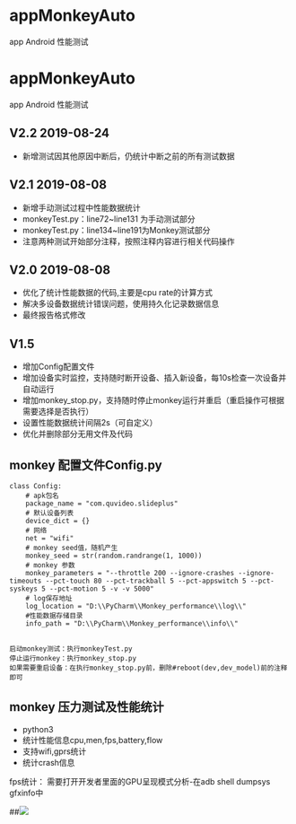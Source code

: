 # appMonkeyAuto
app Android 性能测试
# appMonkeyAuto
app Android 性能测试
## V2.2 2019-08-24

* 新增测试因其他原因中断后，仍统计中断之前的所有测试数据

## V2.1 2019-08-08

* 新增手动测试过程中性能数据统计
* monkeyTest.py：line72~line131 为手动测试部分
* monkeyTest.py：line134~line191为Monkey测试部分
* 注意两种测试开始部分注释，按照注释内容进行相关代码操作

## V2.0  2019-08-08

* 优化了统计性能数据的代码,主要是cpu rate的计算方式
* 解决多设备数据统计错误问题，使用持久化记录数据信息
* 最终报告格式修改

## V1.5
* 增加Config配置文件
* 增加设备实时监控，支持随时断开设备、插入新设备，每10s检查一次设备并自动运行
* 增加monkey_stop.py，支持随时停止monkey运行并重启（重启操作可根据需要选择是否执行）
* 设置性能数据统计间隔2s（可自定义）
* 优化并删除部分无用文件及代码

## monkey 配置文件Config.py
```
class Config:
    # apk包名
    package_name = "com.quvideo.slideplus"
    # 默认设备列表
    device_dict = {}
    # 网络
    net = "wifi"
    # monkey seed值，随机产生
    monkey_seed = str(random.randrange(1, 1000))
    # monkey 参数
    monkey_parameters = "--throttle 200 --ignore-crashes --ignore-timeouts --pct-touch 80 --pct-trackball 5 --pct-appswitch 5 --pct-syskeys 5 --pct-motion 5 -v -v 5000"
    # log保存地址
    log_location = "D:\\PyCharm\\Monkey_performance\\log\\"
    #性能数据存储目录
    info_path = "D:\\PyCharm\\Monkey_performance\\info\\"
    

启动monkey测试：执行monkeyTest.py
停止运行monkey：执行monkey_stop.py
如果需要重启设备：在执行monkey_stop.py前，删除#reboot(dev,dev_model)前的注释即可
```


## monkey 压力测试及性能统计
* python3 
* 统计性能信息cpu,men,fps,battery,flow
* 支持wifi,gprs统计
* 统计crash信息
 
fps统计：
需要打开开发者里面的GPU呈现模式分析-在adb shell dumpsys gfxinfo中

##![](https://img.shields.io/badge/python-brightgreen.svg)<br>
